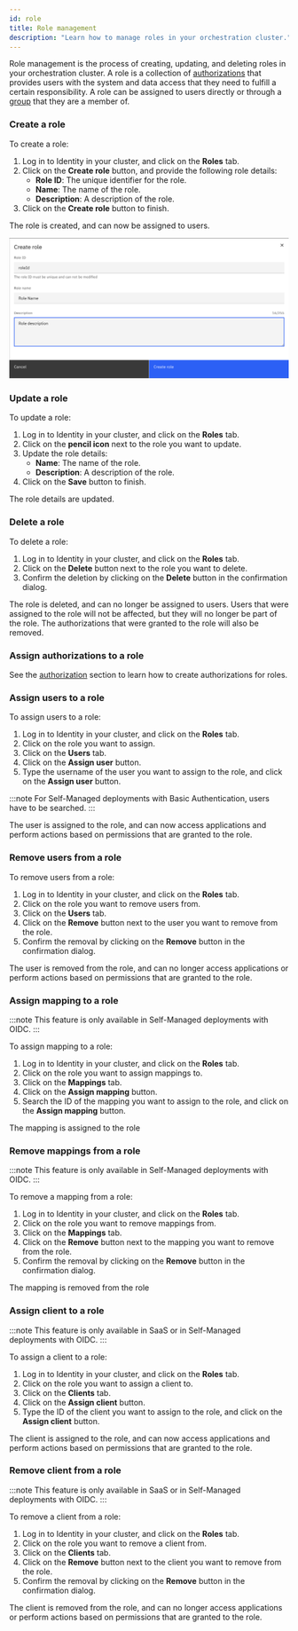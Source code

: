 ```yaml
---
id: role
title: Role management
description: "Learn how to manage roles in your orchestration cluster."
---
```


Role management is the process of creating, updating, and deleting roles in your orchestration cluster. A role is a collection of [authorizations](authorization.md) that provides users with the system and data access that they need to fulfill a certain responsibility. A role can be assigned to users directly or through a [group](group.md) that they are a member of.

### Create a role

To create a role:

1. Log in to Identity in your cluster, and click on the **Roles** tab.
2. Click on the **Create role** button, and provide the following role details:
   - **Role ID**: The unique identifier for the role.
   - **Name**: The name of the role.
   - **Description**: A description of the role.
3. Click on the **Create role** button to finish.

The role is created, and can now be assigned to users.

![identity-create-role-tab](./img/create-role-tab.png)

### Update a role

To update a role:

1. Log in to Identity in your cluster, and click on the **Roles** tab.
2. Click on the **pencil icon** next to the role you want to update.
3. Update the role details:
   - **Name**: The name of the role.
   - **Description**: A description of the role.
4. Click on the **Save** button to finish.

The role details are updated.

### Delete a role

To delete a role:

1. Log in to Identity in your cluster, and click on the **Roles** tab.
2. Click on the **Delete** button next to the role you want to delete.
3. Confirm the deletion by clicking on the **Delete** button in the confirmation dialog.

The role is deleted, and can no longer be assigned to users. Users that were assigned to the role will not be affected, but they will no longer be part of the role. The authorizations that were granted to the role will also be removed.

### Assign authorizations to a role

See the [authorization](./authorization.md) section to learn how to create authorizations for roles.

### Assign users to a role

To assign users to a role:

1. Log in to Identity in your cluster, and click on the **Roles** tab.
2. Click on the role you want to assign.
3. Click on the **Users** tab.
4. Click on the **Assign user** button.
5. Type the username of the user you want to assign to the role, and click on the **Assign user** button.

:::note
For Self-Managed deployments with Basic Authentication, users have to be searched.
:::

The user is assigned to the role, and can now access applications and perform actions based on permissions that are granted to the role.

### Remove users from a role

To remove users from a role:

1. Log in to Identity in your cluster, and click on the **Roles** tab.
2. Click on the role you want to remove users from.
3. Click on the **Users** tab.
4. Click on the **Remove** button next to the user you want to remove from the role.
5. Confirm the removal by clicking on the **Remove** button in the confirmation dialog.

The user is removed from the role, and can no longer access applications or perform actions based on permissions that are granted to the role.

### Assign mapping to a role

:::note
This feature is only available in Self-Managed deployments with OIDC.
:::

To assign mapping to a role:

1. Log in to Identity in your cluster, and click on the **Roles** tab.
2. Click on the role you want to assign mappings to.
3. Click on the **Mappings** tab.
4. Click on the **Assign mapping** button.
5. Search the ID of the mapping you want to assign to the role, and click on the **Assign mapping** button.

The mapping is assigned to the role

### Remove mappings from a role

:::note
This feature is only available in Self-Managed deployments with OIDC.
:::

To remove a mapping from a role:

1. Log in to Identity in your cluster, and click on the **Roles** tab.
2. Click on the role you want to remove mappings from.
3. Click on the **Mappings** tab.
4. Click on the **Remove** button next to the mapping you want to remove from the role.
5. Confirm the removal by clicking on the **Remove** button in the confirmation dialog.

The mapping is removed from the role

### Assign client to a role

:::note
This feature is only available in SaaS or in Self-Managed deployments with OIDC.
:::

To assign a client to a role:

1. Log in to Identity in your cluster, and click on the **Roles** tab.
2. Click on the role you want to assign a client to.
3. Click on the **Clients** tab.
4. Click on the **Assign client** button.
5. Type the ID of the client you want to assign to the role, and click on the **Assign client** button.

The client is assigned to the role, and can now access applications and perform actions based on permissions that are granted to the role.

### Remove client from a role

:::note
This feature is only available in SaaS or in Self-Managed deployments with OIDC.
:::

To remove a client from a role:

1. Log in to Identity in your cluster, and click on the **Roles** tab.
2. Click on the role you want to remove a client from.
3. Click on the **Clients** tab.
4. Click on the **Remove** button next to the client you want to remove from the role.
5. Confirm the removal by clicking on the **Remove** button in the confirmation dialog.

The client is removed from the role, and can no longer access applications or perform actions based on permissions that are granted to the role.
